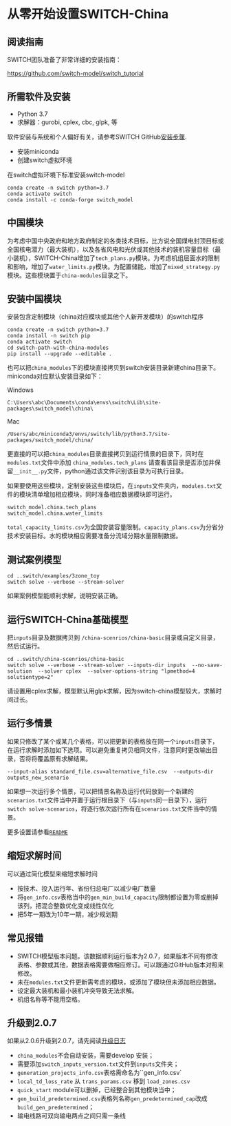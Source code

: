 # 从零开始设置SWITCH-China

## 阅读指南

SWITCH团队准备了非常详细的安装指南：

<https://github.com/switch-model/switch_tutorial>


## 所需软件及安装

* Python 3.7
* 求解器：gurobi, cplex, cbc, glpk, 等

软件安装与系统和个人偏好有关，请参考SWITCH GitHub[安装步骤](https://github.com/switch-model/switch/blob/master/INSTALL.md).

- 安装miniconda
- 创建switch虚拟环境 

在switch虚拟环境下标准安装switch-model

```
conda create -n switch python=3.7
conda activate switch
conda install -c conda-forge switch_model
```

## 中国模块

为考虑中国中央政府和地方政府制定的各类技术目标，比方说全国煤电封顶目标或全国核电潜力（最大装机），以及各省风电和光伏或其他技术的装机容量目标（最小装机），SWITCH-China增加了`tech_plans.py`模块。为考虑机组层面水的限制和影响，增加了`water_limits.py`模块。为配置储能，增加了`mixed_strategy.py`模块。这些模块置于`china-modules`目录之下。


## 安装中国模块

安装包含定制模块（china对应模块或其他个人新开发模块）的switch程序

```
conda create -n switch python=3.7
conda install -n switch pip
conda activate switch
cd switch-path-with-china-modules
pip install --upgrade --editable .
```

也可以把`china_modules`下的模块直接拷贝到switch安装目录新建china目录下。miniconda对应默认安装目录如下：

Windows
```
C:\Users\abc\Documents\conda\envs\switch\Lib\site-packages\switch_model\china\
```
Mac
```
/Users/abc/miniconda3/envs/switch/lib/python3.7/site-packages/switch_model/china/
```

更直接的可以把`china_modules`目录直接拷贝到运行情景的目录下，同时在`modules.txt`文件中添加
`china_modules.tech_plans` 
请查看该目录是否添加并保留`__init__.py`文件，python通过该文件识别该目录为可执行目录。 

如果要使用这些模块，定制安装这些模块后，在`inputs`文件夹内，`modules.txt`文件的模块清单增加相应模块，同时准备相应数据模块即可运行。

```
switch_model.china.tech_plans
switch_model.china.water_limits
```

`total_capacity_limits.csv`为全国安装容量限制。`capacity_plans.csv`为分省分技术安装目标。水的模块相应需要准备分流域分期水量限制数据。


## 测试案例模型

```
cd ..switch/examples/3zone_toy
switch solve --verbose --stream-solver
```

如果案例模型能顺利求解，说明安装正确。


## 运行SWITCH-China基础模型

把`inputs`目录及数据拷贝到 `/china-scenrios/china-basic`目录或自定义目录，然后试运行。

```
cd ..switch/china-scenrios/china-basic
switch solve --verbose --stream-solver --inputs-dir inputs  --no-save-solution  --solver cplex  --solver-options-string "lpmethod=4 solutiontype=2"
```

请设置用cplex求解，模型默认用glpk求解，因为switch-china模型较大，求解时间过长。


## 运行多情景

如果只修改了某个或某几个表格，可以把更新的表格放在同一个`inputs`目录下，在运行求解时添加如下选项。可以避免重复拷贝相同文件，注意同时更改输出目录，否将将覆盖原有求解结果。

`--input-alias standard_file.csv=alternative_file.csv  --outputs-dir outputs_new_scenario` 

如果想一次运行多个情景，可以把情景名称及运行代码放到一个新建的`scenarios.txt`文件当中并置于运行根目录下（与`inputs`同一目录下），运行`switch solve-scenarios`，将逐行依次运行所有在`scenarios.txt`文件当中的情景。

更多设置请参看[`README`](https://github.com/switch-model/switch/blob/35bd3596a031fac7891f762cc87af610ded13615/README#L63)


## 缩短求解时间

可以通过简化模型来缩短求解时间

- 按技术、投入运行年、省份归总电厂以减少电厂数量 
- 将`gen_info.csv`表格当中的`gen_min_build_capacity`限制都设置为零或删掉该列，把混合整数优化变成线性优化
- 把5年一期改为10年一期，减少规划期


## 常见报错

- SWITCH模型版本问题。该数据顺利运行版本为2.0.7，如果版本不同有修改表格、参数或其他，数据表格需要做相应修订。可以跟通过GitHub版本对照来修改。 
- 未在`modules.txt`文件更新需考虑的模块，或添加了模块但未添加相应数据。
- 设定最大装机和最小装机冲突导致无法求解。
- 机组名称等不能用空格。


## 升级到2.0.7

如果从2.0.6升级到2.0.7，请先阅读[升级日志](
https://github.com/switch-model/switch/blob/35bd3596a031fac7891f762cc87af610ded13615/CHANGELOG.md)

- `china_modules`不会自动安装，需要develop 安装；
- 需要添加`switch_inputs_version.txt`文件到`inputs`文件夹；
- `generation_projects_info.csv`表格需命名为``gen_info.csv`
- `local_td_loss_rate` 从 `trans_params.csv` 移到 `load_zones.csv`
- `quick_start` module可以删掉，已经整合到其他模块当中；
- `gen_build_predetermined.csv`表格列名称`gen_predetermined_cap`改成`build_gen_predetermined`；
- 输电线路可双向输电两点之间只需一条线
